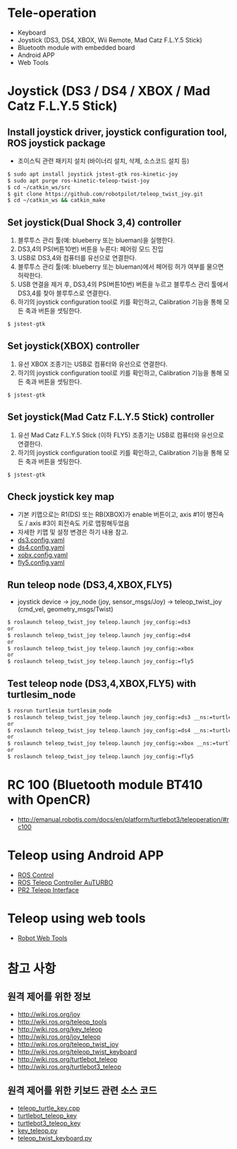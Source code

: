 # Tele-operation
- Keyboard
- Joystick (DS3, DS4, XBOX, Wii Remote, Mad Catz F.L.Y.5 Stick)
- Bluetooth module with embedded board
- Android APP
- Web Tools

# Joystick (DS3 / DS4 / XBOX / Mad Catz F.L.Y.5 Stick)

## Install joystick driver, joystick configuration tool, ROS joystick package
- 조이스틱 관련 패키지 설치 (바이너리 설치, 삭제, 소스코드 설치 등)
```bash
$ sudo apt install joystick jstest-gtk ros-kinetic-joy
$ sudo apt purge ros-kinetic-teleop-twist-joy
$ cd ~/catkin_ws/src
$ git clone https://github.com/robotpilot/teleop_twist_joy.git
$ cd ~/catkin_ws && catkin_make
```

## Set joystick(Dual Shock 3,4) controller
1. 블루투스 관리 툴(예: blueberry 또는 blueman)을 실행한다.
1. DS3,4의 PS(버튼10번) 버튼을 누른다: 페어링 모드 진입
1. USB로 DS3,4와 컴퓨터를 유선으로 연결한다.
1. 블루투스 관리 툴(예: blueberry 또는 blueman)에서 페어링 허가 여부를 물으면 허락한다.
1. USB 연결을 제거 후, DS3,4의 PS(버튼10번) 버튼을 누르고 블루투스 관리 툴에서 DS3,4를 찾아 블루투스로 연결한다.
1. 하기의 joystick configuration tool로 키를 확인하고, Calibration 기능을 통해 모든 축과 버튼을 셋팅한다.
```bash
$ jstest-gtk 
```

## Set joystick(XBOX) controller
1. 유선 XBOX 조종기는 USB로 컴퓨터와 유선으로 연결한다.
1. 하기의 joystick configuration tool로 키를 확인하고, Calibration 기능을 통해 모든 축과 버튼을 셋팅한다.
```bash
$ jstest-gtk 
```

## Set joystick(Mad Catz F.L.Y.5 Stick) controller
1. 유선 Mad Catz F.L.Y.5 Stick (이하 FLY5) 조종기는 USB로 컴퓨터와 유선으로 연결한다.
1. 하기의 joystick configuration tool로 키를 확인하고, Calibration 기능을 통해 모든 축과 버튼을 셋팅한다.
```bash
$ jstest-gtk 
```

## Check joystick key map
- 기본 키맵으로는 R1(DS) 또는 RB(XBOX)가 enable 버튼이고, axis #1이 병진속도 / axis #3이 회전속도 키로 맵핑해두었음
- 자세한 키맵 및 설정 변경은 하기 내용 참고.
- [ds3.config.yaml](https://github.com/robotpilot/teleop_twist_joy/blob/melodic-devel/config/ds3.config.yaml)
- [ds4.config.yaml](https://github.com/robotpilot/teleop_twist_joy/blob/melodic-devel/config/ds4.config.yaml)
- [xobx.config.yaml](https://github.com/robotpilot/teleop_twist_joy/blob/melodic-devel/config/xbox.config.yaml)
- [fly5.config.yaml](https://github.com/robotpilot/teleop_twist_joy/blob/melodic-devel/config/fly5.config.yaml)

## Run teleop node (DS3,4,XBOX,FLY5)
- joystick device -> joy_node (joy, sensor_msgs/Joy) -> teleop_twist_joy (cmd_vel, geometry_msgs/Twist)
```bash
$ roslaunch teleop_twist_joy teleop.launch joy_config:=ds3
or
$ roslaunch teleop_twist_joy teleop.launch joy_config:=ds4
or
$ roslaunch teleop_twist_joy teleop.launch joy_config:=xbox
or
$ roslaunch teleop_twist_joy teleop.launch joy_config:=fly5
```

## Test teleop node (DS3,4,XBOX,FLY5) with turtlesim_node
```bash
$ rosrun turtlesim turtlesim_node
$ roslaunch teleop_twist_joy teleop.launch joy_config:=ds3 __ns:=turtle1
or
$ roslaunch teleop_twist_joy teleop.launch joy_config:=ds4 __ns:=turtle1
or
$ roslaunch teleop_twist_joy teleop.launch joy_config:=xbox __ns:=turtle1
or
$ roslaunch teleop_twist_joy teleop.launch joy_config:=fly5
```

# RC 100 (Bluetooth module BT410 with OpenCR) 
- http://emanual.robotis.com/docs/en/platform/turtlebot3/teleoperation/#rc100

# Teleop using Android APP
- [ROS Control](https://play.google.com/store/apps/details?id=com.robotca.ControlApp)
- [ROS Teleop Controller AuTURBO](https://play.google.com/store/apps/details?id=org.ros.android.controllerSample)
- [PR2 Teleop Interface](https://play.google.com/store/apps/details?id=uniandes.disc.imagine.robotarm_app.teleop)

# Teleop using web tools 
- [Robot Web Tools](http://robotwebtools.org/)

# 참고 사항
## 원격 제어를 위한 정보
- http://wiki.ros.org/joy
- http://wiki.ros.org/teleop_tools
- http://wiki.ros.org/key_teleop
- http://wiki.ros.org/joy_teleop
- http://wiki.ros.org/teleop_twist_joy
- http://wiki.ros.org/teleop_twist_keyboard
- http://wiki.ros.org/turtlebot_teleop
- http://wiki.ros.org/turtlebot3_teleop

## 원격 제어를 위한 키보드 관련 소스 코드
- [teleop_turtle_key.cpp](https://github.com/ros/ros_tutorials/blob/melodic-devel/turtlesim/tutorials/teleop_turtle_key.cpp)
- [turtlebot_teleop_key](https://github.com/turtlebot/turtlebot/blob/kinetic/turtlebot_teleop/scripts/turtlebot_teleop_key)
- [turtlebot3_teleop_key](https://github.com/ROBOTIS-GIT/turtlebot3/blob/master/turtlebot3_teleop/nodes/turtlebot3_teleop_key)
- [key_teleop.py](https://github.com/ros-teleop/teleop_tools/blob/kinetic-devel/key_teleop/scripts/key_teleop.py)
- [teleop_twist_keyboard.py](https://github.com/ros-teleop/teleop_twist_keyboard/blob/master/teleop_twist_keyboard.py)
